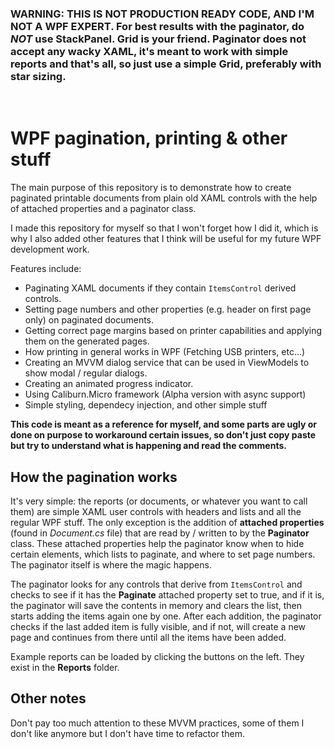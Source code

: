 ### **WARNING: THIS IS NOT PRODUCTION READY CODE, AND I'M NOT A WPF EXPERT. For best results with the paginator, do _NOT_ use StackPanel. Grid is your friend. Paginator does not accept any wacky XAML, it's meant to work with simple reports and that's all, so just use a simple Grid, preferably with star sizing.**

&nbsp;<br>
# WPF pagination, printing & other stuff

The main purpose of this repository is to demonstrate how to create paginated printable documents from plain old XAML controls
with the help of attached properties and a paginator class.

I made this repository for myself so that I won't forget how I did it, which is why I also added other features that I think 
will be useful for my future WPF development work.

Features include:
* Paginating XAML documents if they contain `ItemsControl` derived controls.
* Setting page numbers and other properties (e.g. header on first page only) on paginated documents.
* Getting correct page margins based on printer capabilities and applying them on the generated pages.
* How printing in general works in WPF (Fetching USB printers, etc...)
* Creating an MVVM dialog service that can be used in ViewModels to show modal / regular dialogs.
* Creating an animated progress indicator.
* Using Caliburn.Micro framework (Alpha version with async support)
* Simple styling, dependecy injection, and other simple stuff

**This code is meant as a reference for myself, and some parts are ugly or done on purpose to workaround certain issues, so
don't just copy paste but try to understand what is happening and read the comments.**

## How the pagination works
It's very simple: the reports (or documents, or whatever you want to call them) are simple XAML user controls with headers and
lists and all the regular WPF stuff. The only exception is the addition of **attached properties** (found in *Document.cs* file)
that are read by / written to by the **Paginator** class. These attached properties help the paginator know when to hide certain
elements, which lists to paginate, and where to set page numbers. The paginator itself is where the magic happens.

The paginator looks for any controls that derive from `ItemsControl` and checks to see if it has the **Paginate** attached 
property set to true, and if it is, the paginator will save the contents in memory and clears the list, then starts adding the 
items again one by one. After each addition, the paginator checks if the last added item is fully visible, and if not, will 
create a new page and continues from there until all the items have been added.

Example reports can be loaded by clicking the buttons on the left. They exist in the **Reports** folder.

## Other notes
Don't pay too much attention to these MVVM practices, some of them I don't like anymore but I don't have time to refactor them.
